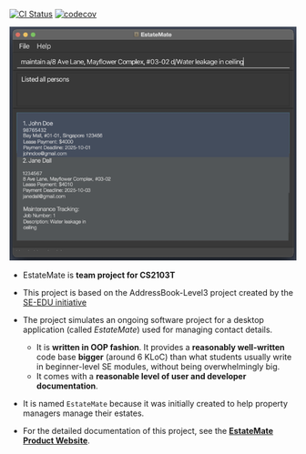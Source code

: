 [![CI Status](https://github.com/AY2526S1-CS2103T-F08a-2/tp/actions/workflows/gradle.yml/badge.svg)](https://github.com/AY2526S1-CS2103T-F08a-2/tp/actions/workflows/gradle.yml)
[![codecov](https://codecov.io/github/AY2526S1-CS2103T-F08a-2/tp/graph/badge.svg?token=ZM6CM8A0LL)](https://codecov.io/github/AY2526S1-CS2103T-F08a-2/tp)

![Ui](docs/images/Ui.png)

* EstateMate is **team project for CS2103T**<br>
* This project is based on the AddressBook-Level3 project created by the [SE-EDU initiative](https://se-education.org)<br>

* The project simulates an ongoing software project for a desktop application (called _EstateMate_) used for managing contact details.
  * It is **written in OOP fashion**. It provides a **reasonably well-written** code base **bigger** (around 6 KLoC) than what students usually write in beginner-level SE modules, without being overwhelmingly big.
  * It comes with a **reasonable level of user and developer documentation**.

* It is named `EstateMate` because it was initially created to help property managers manage their estates.
* For the detailed documentation of this project, see the **[EstateMate Product Website](https://ay2526s1-cs2103t-f08a-2.github.io/tp/)**.

